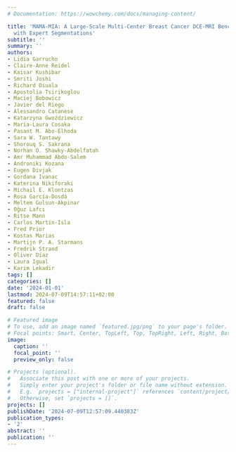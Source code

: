 ```yaml
---
# Documentation: https://wowchemy.com/docs/managing-content/

title: 'MAMA-MIA: A Large-Scale Multi-Center Breast Cancer DCE-MRI Benchmark Dataset
  with Expert Segmentations'
subtitle: ''
summary: ''
authors:
- Lidia Garrucho
- Claire-Anne Reidel
- Kaisar Kushibar
- Smriti Joshi
- Richard Osuala
- Apostolia Tsirikoglou
- Maciej Bobowicz
- Javier del Riego
- Alessandro Catanese
- Katarzyna Gwoździewicz
- Maria-Laura Cosaka
- Pasant M. Abo-Elhoda
- Sara W. Tantawy
- Shorouq S. Sakrana
- Norhan O. Shawky-Abdelfatah
- Amr Muhammad Abdo-Salem
- Androniki Kozana
- Eugen Divjak
- Gordana Ivanac
- Katerina Nikiforaki
- Michail E. Klontzas
- Rosa García-Dosdá
- Meltem Gulsun-Akpinar
- Oğuz Lafcı
- Ritse Mann
- Carlos Martín-Isla
- Fred Prior
- Kostas Marias
- Martijn P. A. Starmans
- Fredrik Strand
- Oliver Díaz
- Laura Igual
- Karim Lekadir
tags: []
categories: []
date: '2024-01-01'
lastmod: 2024-07-09T14:57:11+02:00
featured: false
draft: false

# Featured image
# To use, add an image named `featured.jpg/png` to your page's folder.
# Focal points: Smart, Center, TopLeft, Top, TopRight, Left, Right, BottomLeft, Bottom, BottomRight.
image:
  caption: ''
  focal_point: ''
  preview_only: false

# Projects (optional).
#   Associate this post with one or more of your projects.
#   Simply enter your project's folder or file name without extension.
#   E.g. `projects = ["internal-project"]` references `content/project/deep-learning/index.md`.
#   Otherwise, set `projects = []`.
projects: []
publishDate: '2024-07-09T12:57:09.440383Z'
publication_types:
- '2'
abstract: ''
publication: ''
---
```

